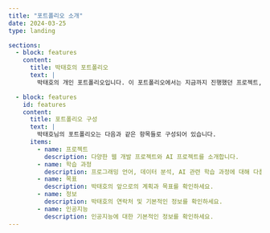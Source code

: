 ```yaml
---
title: "포트폴리오 소개"
date: 2024-03-25
type: landing

sections:
  - block: features
    content:
      title: 박태호의 포트폴리오
      text: |
        박태호의 개인 포트폴리오입니다. 이 포트폴리오에서는 지금까지 진행했던 프로젝트, 자기소개, 학습 과정, 목표 등을 다룰 예정입니다.

  - block: features
    id: features
    content:
      title: 포트폴리오 구성
      text: |
        박태호님의 포트폴리오는 다음과 같은 항목들로 구성되어 있습니다.
      items:
        - name: 프로젝트
          description: 다양한 웹 개발 프로젝트와 AI 프로젝트를 소개합니다.
        - name: 학습 과정
          description: 프로그래밍 언어, 데이터 분석, AI 관련 학습 과정에 대해 다룹니다.
        - name: 목표
          description: 박태호의 앞으로의 계획과 목표를 확인하세요.
        - name: 정보
          description: 박태호의 연락처 및 기본적인 정보를 확인하세요.
        - name: 인공지능
          description: 인공지능에 대한 기본적인 정보를 확인하세요.
---
```

